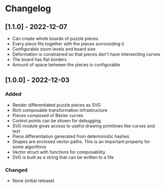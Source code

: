 # Changelog

## [1.1.0] - 2022-12-07

- Can create whole boards of puzzle pieces
- Every piece fits together with the pieces surrounding it
- Configurable zoom levels and board size
- Deformation is constrained so that pieces don't have intersecting curves
- The board has flat borders
- Amount of space between the pieces is configurable

## [1.0.0] - 2022-12-03

### Added

- Render differentiated puzzle pieces as SVG
- Rich composable transformation infrastructure
- Pieces composed of Bézier curves
- Control points can be shown for debugging
- SVG module gives access to useful drawing primitives like curves and text
- Piece differentiation generated from deterministic hashes
- Shapes are enclosed vector paths. This is an important property for some algorithms
- Vector struct with functions for composability
- SVG is built as a string that can be written to a file

### Changed

- None (initial release)
